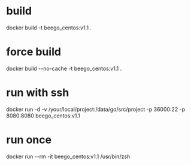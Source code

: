 # build
docker build -t beego_centos:v1.1 .

# force build
docker build --no-cache -t beego_centos:v1.1 .

# run with ssh
docker run -d -v /your/local/project:/data/go/src/project -p 36000:22 -p 8080:8080 beego_centos:v1.1

# run once
docker run --rm -it beego_centos:v1.1 /usr/bin/zsh